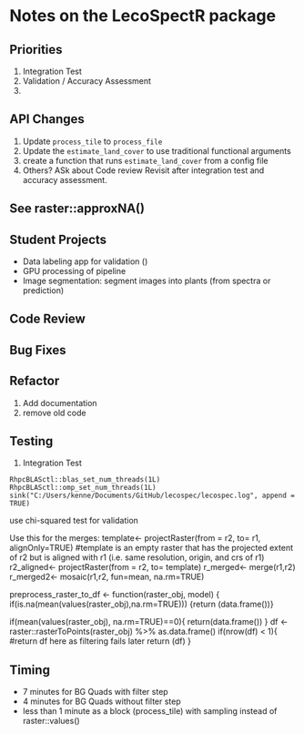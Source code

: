 # Notes on the LecoSpectR package

## Priorities
1. Integration Test
2. Validation / Accuracy Assessment
3. 

## API Changes
1. Update `process_tile` to `process_file`
2. Update the `estimate_land_cover` to use traditional functional arguments
3. create a function that runs `estimate_land_cover` from a config file
4. Others?  ASk about Code review
Revisit after integration test and accuracy assessment.


## See raster::approxNA()


## Student Projects
* Data labeling app for validation ()
* GPU processing of pipeline
* Image segmentation: segment images into plants (from spectra or prediction)

## Code Review


## Bug Fixes

## Refactor
1. Add documentation
2. remove old code

## Testing
1. Integration Test



`RhpcBLASctl::blas_set_num_threads(1L) RhpcBLASctl::omp_set_num_threads(1L) sink("C:/Users/kenne/Documents/GitHub/lecospec/lecospec.log", append = TRUE)`


use chi-squared test for validation


Use this for the merges:
template<- projectRaster(from = r2, to= r1, alignOnly=TRUE)
#template is an empty raster that has the projected extent of r2 but is aligned with r1 (i.e. same resolution, origin, and crs of r1)
r2_aligned<- projectRaster(from = r2, to= template)
r_merged<- merge(r1,r2) 
r_merged2<- mosaic(r1,r2, fun=mean, na.rm=TRUE)


preprocess_raster_to_df <- function(raster_obj, model) {
  if(is.na(mean(values(raster_obj),na.rm=TRUE)))
  {return (data.frame())}
   
  if(mean(values(raster_obj), na.rm=TRUE)==0){
    return(data.frame())
  }
    df <- raster::rasterToPoints(raster_obj) %>% as.data.frame()
    if(nrow(df) < 1){
        #return df here as filtering fails later
        return (df)
    }



## Timing
* 7 minutes for BG Quads with filter step
* 4 minutes for BG Quads without filter step
* less than 1 minute as a block (process_tile) with sampling instead of raster::values()
